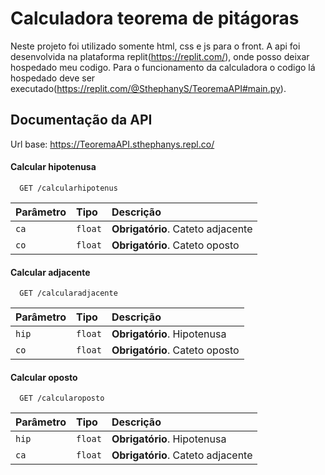 
# Calculadora teorema de pitágoras
Neste projeto foi utilizado somente html, css e js para o front.
A api foi desenvolvida na plataforma replit(https://replit.com/), onde posso deixar hospedado meu codigo. 
Para o funcionamento da calculadora o codigo lá hospedado deve ser executado(https://replit.com/@SthephanyS/TeoremaAPI#main.py).


## Documentação da API
Url base: https://TeoremaAPI.sthephanys.repl.co/
#### Calcular hipotenusa

```http
  GET /calcularhipotenus
```

 Parâmetro   | Tipo       | Descrição                           |
| :---------- | :--------- | :---------------------------------- |
| `ca` | `float` | **Obrigatório**. Cateto adjacente |
| `co` | `float` | **Obrigatório**. Cateto oposto |

#### Calcular adjacente

```http
  GET /calcularadjacente
```

 Parâmetro   | Tipo       | Descrição                           |
| :---------- | :--------- | :---------------------------------- |
| `hip` | `float` | **Obrigatório**. Hipotenusa |
| `co` | `float` | **Obrigatório**. Cateto oposto |


#### Calcular oposto

```http
  GET /calcularoposto
```

 Parâmetro   | Tipo       | Descrição                           |
| :---------- | :--------- | :---------------------------------- |
| `hip` | `float` | **Obrigatório**. Hipotenusa |
| `ca` | `float` | **Obrigatório**. Cateto adjacente |



